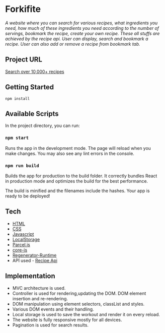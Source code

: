 # Forkifite

_A website where you can search for various recipes, what ingredients you need, how much of these ingredients you need according to the number of servings, bookmark the recipe, create your own recipe. These all stuffs are achieved by the recipe api. User can display, search and bookmark a recipe. User can also add or remove a recipe from bookmark tab._

## Project URL

[Search over 10,000+ recipes](https://forkizza.netlify.app/)

## Getting Started

`npm install`

## Available Scripts

In the project directory, you can run:

### `npm start`

Runs the app in the development mode.
The page will reload when you make changes.
You may also see any lint errors in the console.

### `npm run build`

Builds the app for production to the build folder.
It correctly bundles React in production mode and optimizes the build for the best performance.

The build is minified and the filenames include the hashes.
Your app is ready to be deployed!

## Tech

- [HTML](https://developer.mozilla.org/en-US/docs/Web/HTML)
- [CSS](https://developer.mozilla.org/en-US/docs/Web/CSS)
- [Javascript](https://developer.mozilla.org/en-US/docs/Web/JavaScript)
- [LocalStorage](https://developer.mozilla.org/en-US/docs/Web/API/Window/localStorage)
- [Parcel.js](https://parceljs.org/)
- [core-js](https://www.npmjs.com/package/core-js)
- [Regenerator-Runtime](https://www.npmjs.com/package/regenerator-runtime)
- API used - [Recipe Api](https://forkify-api.herokuapp.com/)

## Implementation

- MVC architecture is used.
- Controller is used for rendering,updating the DOM. DOM element insertion and re-rendering.
- DOM manipulation using element selectors, classList and styles.
- Various DOM events and their handling.
- Local storage is used to save the workout and render it on every reload.
- The website is fully responsive mostly for all devices.
- Pagination is used for search results.
